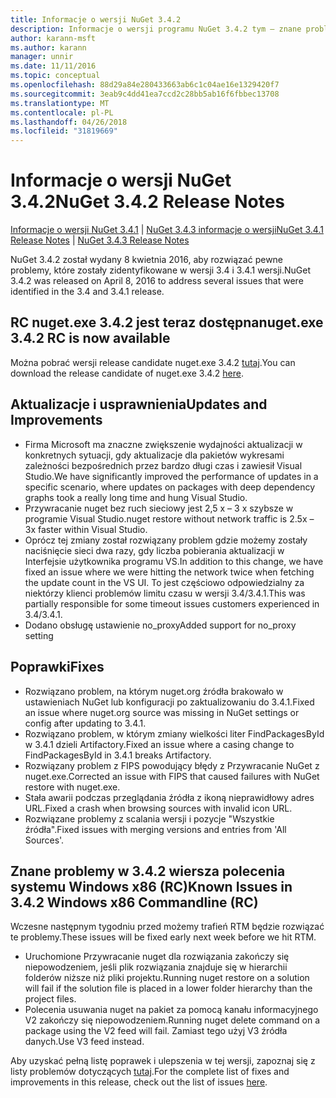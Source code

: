 ```yaml
---
title: Informacje o wersji NuGet 3.4.2
description: Informacje o wersji programu NuGet 3.4.2 tym — znane problemy, poprawki, dodatkowe funkcje i dcr.
author: karann-msft
ms.author: karann
manager: unnir
ms.date: 11/11/2016
ms.topic: conceptual
ms.openlocfilehash: 88d29a84e280433663ab6c1c04ae16e1329420f7
ms.sourcegitcommit: 3eab9c4dd41ea7ccd2c28bb5ab16f6fbbec13708
ms.translationtype: MT
ms.contentlocale: pl-PL
ms.lasthandoff: 04/26/2018
ms.locfileid: "31819669"
---
```

# <a name="nuget-342-release-notes"></a><span data-ttu-id="60072-103">Informacje o wersji NuGet 3.4.2</span><span class="sxs-lookup"><span data-stu-id="60072-103">NuGet 3.4.2 Release Notes</span></span>

<span data-ttu-id="60072-104">[Informacje o wersji NuGet 3.4.1](../release-notes/nuget-3.4.1.md) | [NuGet 3.4.3 informacje o wersji](../release-notes/nuget-3.4.3.md)</span><span class="sxs-lookup"><span data-stu-id="60072-104">[NuGet 3.4.1 Release Notes](../release-notes/nuget-3.4.1.md) | [NuGet 3.4.3 Release Notes](../release-notes/nuget-3.4.3.md)</span></span>

<span data-ttu-id="60072-105">NuGet 3.4.2 został wydany 8 kwietnia 2016, aby rozwiązać pewne problemy, które zostały zidentyfikowane w wersji 3.4 i 3.4.1 wersji.</span><span class="sxs-lookup"><span data-stu-id="60072-105">NuGet 3.4.2 was released on April 8, 2016 to address several issues that were identified in the 3.4 and 3.4.1 release.</span></span>

## <a name="nugetexe-342-rc-is-now-available"></a><span data-ttu-id="60072-106">RC nuget.exe 3.4.2 jest teraz dostępna</span><span class="sxs-lookup"><span data-stu-id="60072-106">nuget.exe 3.4.2 RC is now available</span></span>

<span data-ttu-id="60072-107">Można pobrać wersji release candidate nuget.exe 3.4.2 [tutaj](https://dist.nuget.org/index.html).</span><span class="sxs-lookup"><span data-stu-id="60072-107">You can download the release candidate of nuget.exe 3.4.2 [here](https://dist.nuget.org/index.html).</span></span>

## <a name="updates-and-improvements"></a><span data-ttu-id="60072-108">Aktualizacje i usprawnienia</span><span class="sxs-lookup"><span data-stu-id="60072-108">Updates and Improvements</span></span>

* <span data-ttu-id="60072-109">Firma Microsoft ma znaczne zwiększenie wydajności aktualizacji w konkretnych sytuacji, gdy aktualizacje dla pakietów wykresami zależności bezpośrednich przez bardzo długi czas i zawiesił Visual Studio.</span><span class="sxs-lookup"><span data-stu-id="60072-109">We have significantly improved the performance of updates in a specific scenario, where updates on packages with deep dependency graphs took a really long time and hung Visual Studio.</span></span>
* <span data-ttu-id="60072-110">Przywracanie nuget bez ruch sieciowy jest 2,5 x – 3 x szybsze w programie Visual Studio.</span><span class="sxs-lookup"><span data-stu-id="60072-110">nuget restore without network traffic is 2.5x – 3x faster within Visual Studio.</span></span>
* <span data-ttu-id="60072-111">Oprócz tej zmiany został rozwiązany problem gdzie możemy zostały naciśnięcie sieci dwa razy, gdy liczba pobierania aktualizacji w Interfejsie użytkownika programu VS.</span><span class="sxs-lookup"><span data-stu-id="60072-111">In addition to this change, we have fixed an issue where we were hitting the network twice when fetching the update count in the VS UI.</span></span> <span data-ttu-id="60072-112">To jest częściowo odpowiedzialny za niektórzy klienci problemów limitu czasu w wersji 3.4/3.4.1.</span><span class="sxs-lookup"><span data-stu-id="60072-112">This was partially responsible for some timeout issues customers experienced in 3.4/3.4.1.</span></span>
* <span data-ttu-id="60072-113">Dodano obsługę ustawienie no_proxy</span><span class="sxs-lookup"><span data-stu-id="60072-113">Added support for no_proxy setting</span></span>

## <a name="fixes"></a><span data-ttu-id="60072-114">Poprawki</span><span class="sxs-lookup"><span data-stu-id="60072-114">Fixes</span></span>

* <span data-ttu-id="60072-115">Rozwiązano problem, na którym nuget.org źródła brakowało w ustawieniach NuGet lub konfiguracji po zaktualizowaniu do 3.4.1.</span><span class="sxs-lookup"><span data-stu-id="60072-115">Fixed an issue where nuget.org source was missing in NuGet settings or config after updating to 3.4.1.</span></span>
* <span data-ttu-id="60072-116">Rozwiązano problem, w którym zmiany wielkości liter FindPackagesById w 3.4.1 dzieli Artifactory.</span><span class="sxs-lookup"><span data-stu-id="60072-116">Fixed an issue where a casing change to FindPackagesById in 3.4.1 breaks Artifactory.</span></span>
* <span data-ttu-id="60072-117">Rozwiązany problem z FIPS powodujący błędy z Przywracanie NuGet z nuget.exe.</span><span class="sxs-lookup"><span data-stu-id="60072-117">Corrected an issue with FIPS that caused failures with NuGet restore with nuget.exe.</span></span>
* <span data-ttu-id="60072-118">Stała awarii podczas przeglądania źródła z ikoną nieprawidłowy adres URL.</span><span class="sxs-lookup"><span data-stu-id="60072-118">Fixed a crash when browsing sources with invalid icon URL.</span></span>
* <span data-ttu-id="60072-119">Rozwiązane problemy z scalania wersji i pozycje "Wszystkie źródła".</span><span class="sxs-lookup"><span data-stu-id="60072-119">Fixed issues with merging versions and entries from 'All Sources'.</span></span>

## <a name="known-issues-in-342-windows-x86-commandline-rc"></a><span data-ttu-id="60072-120">Znane problemy w 3.4.2 wiersza polecenia systemu Windows x86 (RC)</span><span class="sxs-lookup"><span data-stu-id="60072-120">Known Issues in 3.4.2 Windows x86 Commandline (RC)</span></span>

<span data-ttu-id="60072-121">Wczesne następnym tygodniu przed możemy trafień RTM będzie rozwiązać te problemy.</span><span class="sxs-lookup"><span data-stu-id="60072-121">These issues will be fixed early next week before we hit RTM.</span></span>

*  <span data-ttu-id="60072-122">Uruchomione Przywracanie nuget dla rozwiązania zakończy się niepowodzeniem, jeśli plik rozwiązania znajduje się w hierarchii folderów niższe niż pliki projektu.</span><span class="sxs-lookup"><span data-stu-id="60072-122">Running nuget restore on a solution will fail if the solution file is placed in a lower folder hierarchy than the project files.</span></span>
*  <span data-ttu-id="60072-123">Polecenia usuwania nuget na pakiet za pomocą kanału informacyjnego V2 zakończy się niepowodzeniem.</span><span class="sxs-lookup"><span data-stu-id="60072-123">Running nuget delete command on a package using the V2 feed will fail.</span></span> <span data-ttu-id="60072-124">Zamiast tego użyj V3 źródła danych.</span><span class="sxs-lookup"><span data-stu-id="60072-124">Use V3 feed instead.</span></span>


<span data-ttu-id="60072-125">Aby uzyskać pełną listę poprawek i ulepszenia w tej wersji, zapoznaj się z listy problemów dotyczących [tutaj](https://github.com/NuGet/Home/issues?utf8=%E2%9C%93&q=is%3Aissue+milestone%3A3.4.2++is%3Aclosed+).</span><span class="sxs-lookup"><span data-stu-id="60072-125">For the complete list of fixes and improvements in this release, check out the list of issues [here](https://github.com/NuGet/Home/issues?utf8=%E2%9C%93&q=is%3Aissue+milestone%3A3.4.2++is%3Aclosed+).</span></span>